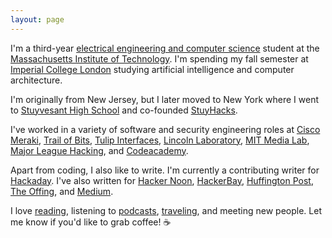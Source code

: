 ```yaml
---
layout: page
---
```


I'm a third-year [electrical engineering and computer science](https://www.eecs.mit.edu/) student at the [Massachusetts Institute of Technology](http://web.mit.edu/). I'm spending my fall semester at [Imperial College London](http://www.imperial.ac.uk/) studying artificial intelligence and computer architecture.

I'm originally from New Jersey, but I later moved to New York where I went to [Stuyvesant High School](https://stuy.enschool.org/) and co-founded [StuyHacks](https://www.facebook.com/stuyhacks/). 

I've worked in a variety of software and security engineering roles at [Cisco Meraki](https://meraki.cisco.com/), [Trail of Bits](https://www.trailofbits.com/), [Tulip Interfaces](https://tulip.co/), [Lincoln Laboratory](https://www.ll.mit.edu/), [MIT Media Lab](https://www.media.mit.edu/), [Major League Hacking](https://mlh.io/), and [Codeacademy](https://www.codecademy.com/). 

Apart from coding, I also like to write. I'm currently a contributing writer for [Hackaday](https://hackaday.com/author/sharonlin/). I've also written for [Hacker Noon](https://medium.com/hackernoon/fpgas-socs-microcontrollers-a-quick-rundown-of-iot-devices-c5a25c7290c6), [HackerBay](https://blog.hackerbay.io/on-making-choices-c387c9d7ac05), [Huffington Post](https://www.huffpost.com/author/sharon-lin), [The Offing](https://theoffingmag.com/poetry/when-my-grandmother-sings/), and [Medium](https://medium.com/@sharonlin).

I love [reading](https://www.goodreads.com/author/show/15595124.Sharon_T_Lin), listening to [podcasts](https://www.breaker.audio/u/sharontlin), [traveling](https://www.instagram.com/sharontlin/), and meeting new people. Let me know if you'd like to grab coffee! ☕

